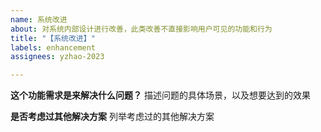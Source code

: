 ```yaml
---
name: 系统改进
about: 对系统内部设计进行改善，此类改善不直接影响用户可见的功能和行为
title: "【系统改进】"
labels: enhancement
assignees: yzhao-2023

---
```


**这个功能需求是来解决什么问题？**
描述问题的具体场景，以及想要达到的效果

**是否考虑过其他解决方案**
列举考虑过的其他解决方案
